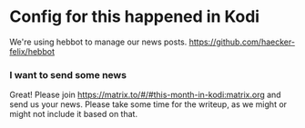 # Config for this happened in Kodi

We're using hebbot to manage our news posts.
https://github.com/haecker-felix/hebbot

### I want to send some news

Great! Please join https://matrix.to/#/#this-month-in-kodi:matrix.org and send us your news. Please take some time for the writeup, as we might or might not include it based on that.
